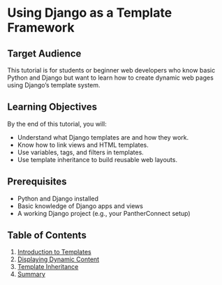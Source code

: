 # Using Django as a Template Framework

## Target Audience
This tutorial is for students or beginner web developers who know basic Python and Django but want to learn how to create dynamic web pages using Django’s template system.

## Learning Objectives
By the end of this tutorial, you will:
- Understand what Django templates are and how they work.
- Know how to link views and HTML templates.
- Use variables, tags, and filters in templates.
- Use template inheritance to build reusable web layouts.

## Prerequisites
- Python and Django installed
- Basic knowledge of Django apps and views
- A working Django project (e.g., your PantherConnect setup)

## Table of Contents
1. [Introduction to Templates](step1_intro_to_templates.md)
2. [Displaying Dynamic Content](step2_dynamic_content.md)
3. [Template Inheritance](step3_template_inheritance.md)
4. [Summary](summary.md)
